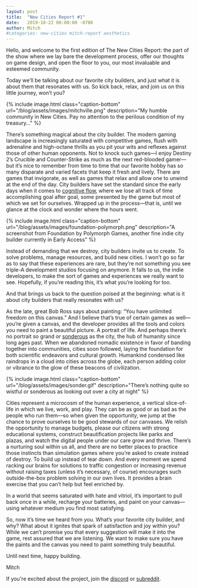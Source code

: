 ```yaml
---
layout: post
title:  "New Cities Report #1"
date:   2019-10-22 00:00:00 -0700
author: Mitch
#categories: new-cities mitch-report aesthetics
---
```


Hello, and welcome to the first edition of The New Cities Report: the part of the show where we lay bare the development process, offer our thoughts on game design, and open the floor to you, our most invaluable and esteemed community.

Today we’ll be talking about our favorite city builders, and just what it is about them that resonates with us. So kick back, relax, and join us on this little journey, won’t you?

{% include image.html class="caption-bottom"
  url="/blog/assets/images/mitchville.png"
  description="My humble community in New Cities. Pay no attention to the perilous condition of my treasury…" %}

There’s something magical about the city builder. The modern gaming landscape is increasingly saturated with competitive games, flush with adrenaline and high-octane thrills as you pit your wits and reflexes against those of other human opponents. Not to knock such games—I enjoy Destiny 2’s Crucible and Counter-Strike as much as the next red-blooded gamer—but it’s nice to remember from time to time that our favorite hobby has so many disparate and varied facets that keep it fresh and lively. There are games that invigorate, as well as games that relax and allow one to unwind at the end of the day. City builders have set the standard since the early days when it comes to [cognitive flow], where we lose all track of time accomplishing goal after goal, some presented by the game but most of which we set for ourselves. Wrapped up in the process—that is, until we glance at the clock and wonder where the hours went.

{% include image.html class="caption-bottom"
  url="/blog/assets/images/foundation-polymorph.png"
  description="A screenshot from Foundation by Polymorph Games, another fine indie city builder currently in Early Access" %}

Instead of demanding that we destroy, city builders invite us to create. To solve problems, manage resources, and build new cities. I won’t go so far as to say that these experiences are rare, but they’re not something you see triple-A development studios focusing on anymore. It falls to us, the indie developers, to make the sort of games and experiences we really want to see. Hopefully, if you’re reading this, it’s what you’re looking for too.

And that brings us back to the question poised at the beginning: what is it about city builders that really resonates with us?

As the late, great Bob Ross says about painting: “You have unlimited freedom on this canvas.” And I believe that’s true of certain games as well—you’re given a canvas, and the developer provides all the tools and colors you need to paint a beautiful picture. A portrait of life. And perhaps there’s no portrait so grand or [sonderous] as the city, the hub of humanity since long ages past. When we abandoned nomadic existence in favor of banding together into communities, cities soon followed, laying the foundation for both scientific endeavors and cultural growth. Humankind condensed like raindrops in a cloud into cities across the globe, each person adding color or vibrance to the glow of these beacons of civilization.

{% include image.html class="caption-bottom"
  url="/blog/assets/images/sonder.gif"
  description="There’s nothing quite so wistful or sonderous as looking out over a city at night" %}

Cities represent a microcosm of the human experience, a vertical slice-of-life in which we live, work, and play. They can be as good or as bad as the people who run them—so when given the opportunity, we jump at the chance to prove ourselves to be good stewards of our canvases. We relish the opportunity to manage budgets, please our citizens with strong educational systems, construct beautification projects like parks and plazas, and watch the digital people under our care grow and thrive. There’s a nurturing soul within us all, and there are no better places to practice those instincts than simulation games where you’re asked to create instead of destroy. To build up instead of tear down. And every moment we spend racking our brains for solutions to traffic congestion or increasing revenue without raising taxes (unless it’s necessary, of course) encourages such outside-the-box problem solving in our own lives. It provides a brain exercise that you can’t help but feel enriched by.

In a world that seems saturated with hate and vitriol, it’s important to pull back once in a while, recharge your batteries, and paint on your canvas—using whatever medium you find most satisfying.

So, now it’s time we heard from you. What’s your favorite city builder, and why? What about it ignites that spark of satisfaction and joy within you? While we can’t promise you that every suggestion will make it into the game, rest assured that we are listening. We want to make sure you have the paints and the canvas you need to paint something truly beautiful.

Until next time, happy building.

Mitch

If you're excited about the project, join the [discord] or [subreddit].

[cognitive flow]: https://www.gamasutra.com/view/feature/166972/cognitive_flow_the_psychology_of_.php
[sonderous]: https://www.dictionaryofobscuresorrows.com/post/23536922667/sonder
[subreddit]: https://www.reddit.com/r/New_Cities
[discord]: https://discord.gg/udgeB2E

